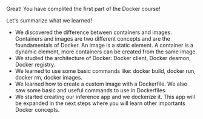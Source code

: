 Great! You have complited the first part of the Docker course!

Let's summarize what we learned!

- We discovered the difference between containers and images. Containers and images are two different concepts and are the foundamentals of Docker. An image is a static element. A container is a dynamic element, more containers can be created from the same image.
- We studied the architecture of Docker: Docker client, Docker deamon, Docker registry.
- We learned to use some basic commands like: docker build, docker run, docker rm, docker images.
- We learned how to create a custom image with a Dockerfile. We also saw some basic and useful commands to use in Dockerfiles.
- We started creating our inference app and we dockerize it. This app will be expanded in the next steps where you will learn other importants Docker concepts.